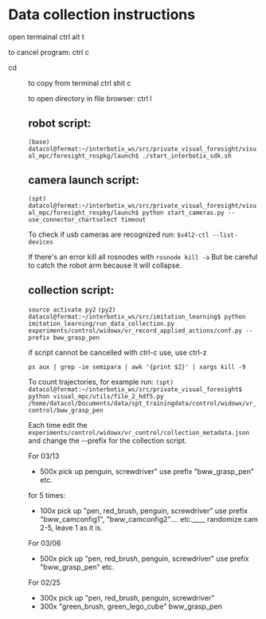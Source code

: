 # Data collection instructions

open termainal
ctrl alt t

to cancel program:
ctrl c

cd <dir>

to copy from terminal
ctrl shit c


to open directory in file browser:
ctrl l 


## robot script:
```(base) datacol@fermat:~/interbotix_ws/src/private_visual_foresight/visual_mpc/foresight_rospkg/launch$ ./start_interbotix_sdk.sh```

## camera launch script:
```(spt) datacol@fermat:~/interbotix_ws/src/private_visual_foresight/visual_mpc/foresight_rospkg/launch$ python start_cameras.py --use_connector_chartselect timeout```

To check if usb cameras are recognized run:
`$v4l2-ctl --list-devices`

If there's an error kill all rosnodes with
`rosnode kill -a`
But be careful to catch the robot arm because it will collapse.

## collection script:
```source activate py2```
```(py2) datacol@fermat:~/interbotix_ws/src/imitation_learning$ python imitation_learning/run_data_collection.py  experiments/control/widowx/vr_record_applied_actions/conf.py --prefix bww_grasp_pen```

if script cannot be cancelled with ctrl-c use, use ctrl-z

`ps aux | grep -ie semipara | awk '{print $2}' | xargs kill -9`


To count trajectories, for example run:
`(spt) datacol@fermat:~/interbotix_ws/src/private_visual_foresight$ python visual_mpc/utils/file_2_hdf5.py /home/datacol/Documents/data/spt_trainingdata/control/widowx/vr_control/bww_grasp_pen`

Each time edit the `experiments/control/widowx/vr_control/collection_metadata.json` and
change the --prefix for the collection script.


For 03/13
- 500x pick up penguin, screwdriver"
use prefix "bww_grasp_pen" etc.

for 5 times:
- 100x pick up "pen, red_brush, penguin, screwdriver"
use prefix "bww_camconfig1", "bww_camconfig2"....  etc.____
  randomize cam 2-5, leave 1 as it is.


For 03/06
- 500x pick up "pen, red_brush, penguin, screwdriver"
use prefix "bww_grasp_pen" etc.

For 02/25
- 300x pick up "pen, red_brush, penguin, screwdriver"
- 300x "green_brush, green_lego_cube" 
bww_grasp_pen


